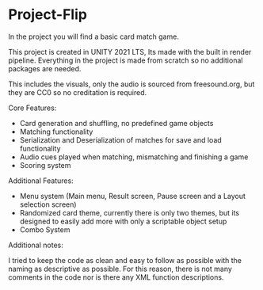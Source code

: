 # Project-Flip

In the project you will find a basic card match game.

This project is created in UNITY 2021 LTS, Its made with the built in render pipeline.
Everything in the project is made from scratch so no additional packages are needed.

This includes the visuals, only the audio is sourced from freesound.org, but they are CC0 so no creditation is required.

Core Features:
- Card generation and shuffling, no predefined game objects
- Matching functionality
- Serialization and Deserialization of matches for save and load functionality
- Audio cues played when matching, mismatching and finishing a game
- Scoring system

Additional Features:
- Menu system (Main menu, Result screen, Pause screen and a Layout selection screen)
- Randomized card theme, currently there is only two themes, but its designed to easily add more with only a scriptable object setup
- Combo System

Additional notes:

I tried to keep the code as clean and easy to follow as possible with the naming as descriptive as possible.
For this reason, there is not many comments in the code nor is there any XML function descriptions.
